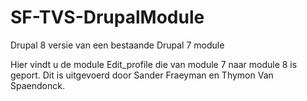 # SF-TVS-DrupalModule
Drupal 8 versie van een bestaande Drupal 7 module

Hier vindt u de module Edit_profile die van module 7 naar module 8 is geport.
Dit is uitgevoerd door Sander Fraeyman en Thymon Van Spaendonck.
